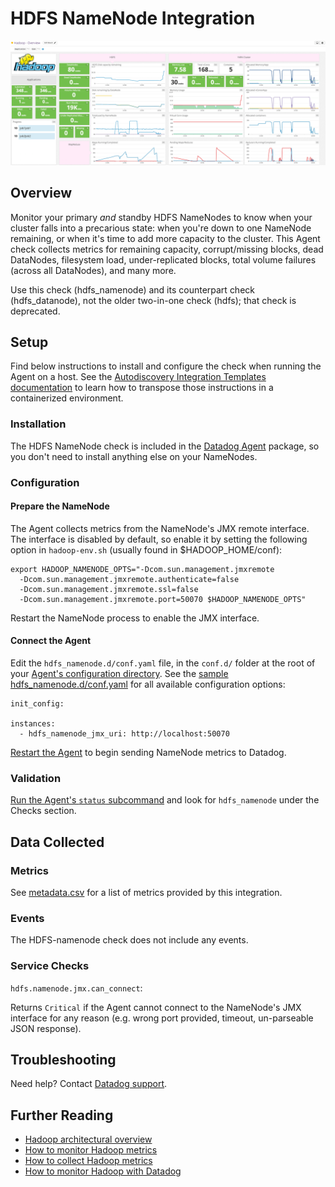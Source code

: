 # HDFS NameNode Integration

![HDFS Dashboard][111]

## Overview

Monitor your primary _and_ standby HDFS NameNodes to know when your cluster falls into a precarious state: when you're down to one NameNode remaining, or when it's time to add more capacity to the cluster. This Agent check collects metrics for remaining capacity, corrupt/missing blocks, dead DataNodes, filesystem load, under-replicated blocks, total volume failures (across all DataNodes), and many more.

Use this check (hdfs_namenode) and its counterpart check (hdfs_datanode), not the older two-in-one check (hdfs); that check is deprecated.

## Setup

Find below instructions to install and configure the check when running the Agent on a host. See the [Autodiscovery Integration Templates documentation](https://docs.datadoghq.com/agent/autodiscovery/integrations/) to learn how to transpose those instructions in a containerized environment.

### Installation

The HDFS NameNode check is included in the [Datadog Agent][112] package, so you don't need to install anything else on your NameNodes.

### Configuration
#### Prepare the NameNode

The Agent collects metrics from the NameNode's JMX remote interface. The interface is disabled by default, so enable it by setting the following option in `hadoop-env.sh` (usually found in $HADOOP_HOME/conf):

```
export HADOOP_NAMENODE_OPTS="-Dcom.sun.management.jmxremote
  -Dcom.sun.management.jmxremote.authenticate=false
  -Dcom.sun.management.jmxremote.ssl=false
  -Dcom.sun.management.jmxremote.port=50070 $HADOOP_NAMENODE_OPTS"
```

Restart the NameNode process to enable the JMX interface.

#### Connect the Agent

Edit the `hdfs_namenode.d/conf.yaml` file, in the `conf.d/` folder at the root of your [Agent's configuration directory][113]. See the [sample hdfs_namenode.d/conf.yaml][114] for all available configuration options:

```
init_config:

instances:
  - hdfs_namenode_jmx_uri: http://localhost:50070
```

[Restart the Agent][115] to begin sending NameNode metrics to Datadog.

### Validation

[Run the Agent's `status` subcommand][116] and look for `hdfs_namenode` under the Checks section.

## Data Collected
### Metrics

See [metadata.csv][117] for a list of metrics provided by this integration.

### Events
The HDFS-namenode check does not include any events.

### Service Checks

`hdfs.namenode.jmx.can_connect`:

Returns `Critical` if the Agent cannot connect to the NameNode's JMX interface for any reason (e.g. wrong port provided, timeout, un-parseable JSON response).

## Troubleshooting
Need help? Contact [Datadog support][118].

## Further Reading

* [Hadoop architectural overview][119]
* [How to monitor Hadoop metrics][1110]
* [How to collect Hadoop metrics][1111]
* [How to monitor Hadoop with Datadog][1112]


[111]: https://raw.githubusercontent.com/DataDog/integrations-core/master/hdfs_datanode/images/hadoop_dashboard.png
[112]: https://app.datadoghq.com/account/settings#agent
[113]: https://docs.datadoghq.com/agent/guide/agent-configuration-files/?tab=agentv6#agent-configuration-directory
[114]: https://github.com/DataDog/integrations-core/blob/master/hdfs_namenode/datadog_checks/hdfs_namenode/data/conf.yaml.example
[115]: https://docs.datadoghq.com/agent/guide/agent-commands/?tab=agentv6#start-stop-and-restart-the-agent
[116]: https://docs.datadoghq.com/agent/guide/agent-commands/?tab=agentv6#agent-status-and-information
[117]: https://github.com/DataDog/integrations-core/blob/master/hdfs_namenode/metadata.csv
[118]: https://docs.datadoghq.com/help
[119]: https://www.datadoghq.com/blog/hadoop-architecture-overview
[1110]: https://www.datadoghq.com/blog/monitor-hadoop-metrics
[1111]: https://www.datadoghq.com/blog/collecting-hadoop-metrics
[1112]: https://www.datadoghq.com/blog/monitor-hadoop-metrics-datadog
